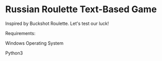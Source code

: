 # Russian Roulette Text-Based Game

Inspired by Buckshot Roulette. Let's test our luck!

Requirements:

Windows Operating System

Python3
